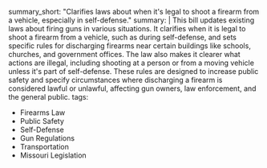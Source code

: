 summary_short: "Clarifies laws about when it's legal to shoot a firearm from a vehicle, especially in self-defense."
summary: |
  This bill updates existing laws about firing guns in various situations. It clarifies when it is legal to shoot a firearm from a vehicle, such as during self-defense, and sets specific rules for discharging firearms near certain buildings like schools, churches, and government offices. The law also makes it clearer what actions are illegal, including shooting at a person or from a moving vehicle unless it's part of self-defense. These rules are designed to increase public safety and specify circumstances where discharging a firearm is considered lawful or unlawful, affecting gun owners, law enforcement, and the general public.
tags:
  - Firearms Law
  - Public Safety
  - Self-Defense
  - Gun Regulations
  - Transportation
  - Missouri Legislation
